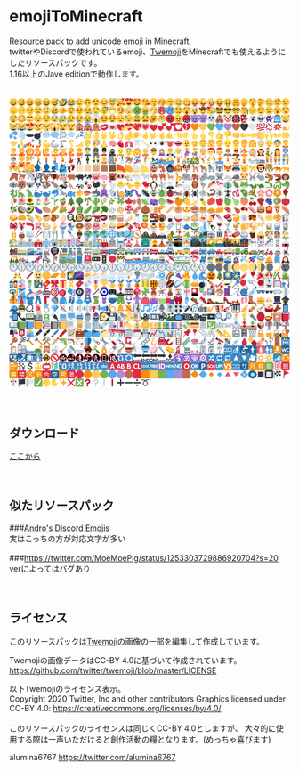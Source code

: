 # emojiToMinecraft
Resource pack to add unicode emoji in Minecraft.<br>
twitterやDiscordで使われているemoji、[Twemoji](https://twemoji.twitter.com/)をMinecraftでも使えるようにしたリソースパックです。<br>
1.16以上のJave editionで動作します。<br>
<br>
<br>
![list](assets/minecraft/textures/font/twemoji.png)
<br>
<br>
<br>
## ダウンロード
[ここから](https://github.com/alumina6767/emojiToMinecraft/releases/latest)
<br>
<br>
<br>
## 似たリソースパック
###[Andro's Discord Emojis](https://www.curseforge.com/minecraft/texture-packs/andros-discord-emojis)<br>
実はこっちの方が対応文字が多い<br>
<br>
###https://twitter.com/MoeMoePig/status/1253303729886920704?s=20<br>
verによってはバグあり<br>
<br>
<br>
## ライセンス
このリソースパックは[Twemoji](https://github.com/twitter/twemoji)の画像の一部を編集して作成しています。

Twemojiの画像データはCC-BY 4.0に基づいて作成されています。
https://github.com/twitter/twemoji/blob/master/LICENSE

以下Twemojiのライセンス表示。<br>
Copyright 2020 Twitter, Inc and other contributors
Graphics licensed under CC-BY 4.0: https://creativecommons.org/licenses/by/4.0/
<br>
<br>
このリソースパックのライセンスは同じくCC-BY 4.0としますが、
大々的に使用する際は一声いただけると創作活動の糧となります。(めっちゃ喜びます)

alumina6767
https://twitter.com/alumina6767
